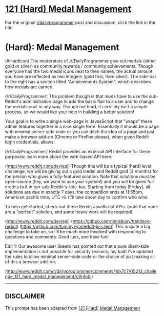 # [121 (Hard) Medal Management](https://www.reddit.com/r/dailyprogrammer/comments/1dk7c7/05213_challenge_121_hard_medal_management/)

For the original [r/dailyprogrammer](https://www.reddit.com/r/dailyprogrammer/) post and discussion, click the link in the title.

#  (Hard): Medal Management
(#HardIcon)
The moderators of /r/DailyProgrammer give out medals (either gold or silver) as community rewards / community achievements. Though everyone has the two medal icons next to their names, the actual amount you have are reflected as two integers (gold first, then silver). The side-bar to the right has a section titled "Achievements System", which describes how medals are earned.

(/r/DailyProgrammer)
The problem though is that mods have to use the sub-Reddit's administration page to add the basic flair to a user and to change the medal count in any way. Though not hard, it certainly isn't a simple process, so we would like your help in building a better solution!

Your goal is to write a single web-page in JavasScript that "wraps" these admin features together in a nice single form. Essentially it should be a page with minimal server-side code or you can ditch the idea of a page and just make a browser add-on (Chrome or FireFox please), when given Reddit login credentials, allows:

(/r/DailyProgrammer)
Reddit provides an external API interface for these purposes: learn more about the web-based API here.

(http://www.reddit.com/dev/api)
Though this will be a typical [hard] level challenge, we will be giving out a gold medal and Reddit gold (3 months) for the person who gives a fully-featured solution. Note that solutions must be open-source (hey, we want to use your system!) and you will be given full credits to it in our sub-Reddit's side-bar. Starting from today (Friday), all solutions are due in exactly 7 days: the competition ends at 11:55pm, American pacific time, UTC−8. It'll take about day to confirm who wins.

To help get started, check out these Reddit JavaScript APIs: (note that none are a "perfect" solution, and some heavy work will be required)

(http://www.reddit.com/dev/api)
(https://github.com/timisbusy/handson-reddit)
(https://github.com/tommyvyo/reddit-js-client)
This is quite a big challenge to take on, so I'll be much more involved with responding to questions and comments. Good luck, and have fun!

Edit 1: Our awesome user Skeeto has pointed out that a pure client-side implementation is not possible for security reasons; my bad! I've updated the rules to allow minimal server-side code or the choice of just making all of this a browser add-on.

(http://www.reddit.com/r/dailyprogrammer/comments/1dk7c7/05213_challenge_121_hard_medal_management/c9r4obj)

----
## **DISCLAIMER**
This prompt has been adapted from [121 [Hard] Medal Management](https://www.reddit.com/r/dailyprogrammer/comments/1dk7c7/05213_challenge_121_hard_medal_management/
)
